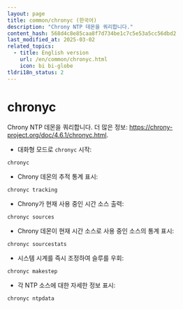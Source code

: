 ```yaml
---
layout: page
title: common/chronyc (한국어)
description: "Chrony NTP 데몬을 쿼리합니다."
content_hash: 568d4c8e85caa8f7d734be1c7c5e53a5cc56dbd2
last_modified_at: 2025-03-02
related_topics:
  - title: English version
    url: /en/common/chronyc.html
    icon: bi bi-globe
tldri18n_status: 2
---
```

# chronyc

Chrony NTP 데몬을 쿼리합니다.
더 많은 정보: <https://chrony-project.org/doc/4.6.1/chronyc.html>.

- 대화형 모드로 `chronyc` 시작:

`chronyc`

- Chrony 데몬의 추적 통계 표시:

`chronyc tracking`

- Chrony가 현재 사용 중인 시간 소스 출력:

`chronyc sources`

- Chrony 데몬이 현재 시간 소스로 사용 중인 소스의 통계 표시:

`chronyc sourcestats`

- 시스템 시계를 즉시 조정하여 슬루를 우회:

`chronyc makestep`

- 각 NTP 소스에 대한 자세한 정보 표시:

`chronyc ntpdata`
